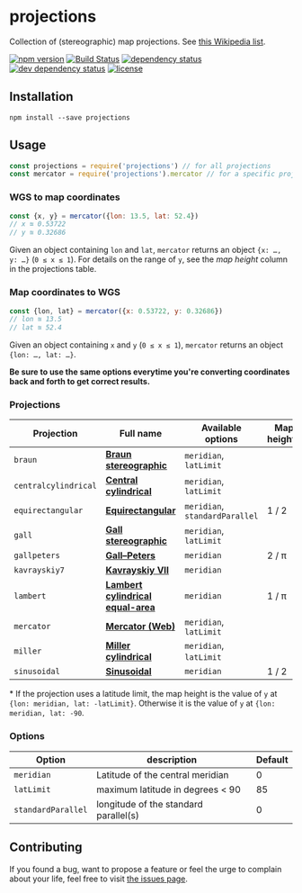 # projections

Collection of (stereographic) map projections. See [this Wikipedia list](https://en.wikipedia.org/wiki/List_of_map_projections).

[![npm version](https://img.shields.io/npm/v/projections.svg)](https://www.npmjs.com/package/projections)
[![Build Status](https://travis-ci.org/juliuste/projections.svg?branch=master)](https://travis-ci.org/juliuste/projections)
[![dependency status](https://img.shields.io/david/juliuste/projections.svg)](https://david-dm.org/juliuste/projections)
[![dev dependency status](https://img.shields.io/david/dev/juliuste/projections.svg)](https://david-dm.org/juliuste/projections#info=devDependencies)
[![license](https://img.shields.io/github/license/juliuste/projections.svg?style=flat)](LICENSE)

## Installation

```shell
npm install --save projections
```

## Usage

```js
const projections = require('projections') // for all projections
const mercator = require('projections').mercator // for a specific projection
```

### WGS to map coordinates

```js
const {x, y} = mercator({lon: 13.5, lat: 52.4})
// x ≊ 0.53722
// y ≊ 0.32686
```

Given an object containing `lon` and `lat`, `mercator` returns an object `{x: …, y: …}` (`0 ≤ x ≤ 1`). For details on the range of `y`, see the *map height* column in the projections table.

### Map coordinates to WGS

```js
const {lon, lat} = mercator({x: 0.53722, y: 0.32686})
// lon ≊ 13.5
// lat ≊ 52.4
```
Given an object containing `x` and `y` (`0 ≤ x ≤ 1`), `mercator` returns an object `{lon: …, lat: …}`.

**Be sure to use the same options everytime you're converting coordinates back and forth to get correct results.**

### Projections

Projection | Full name | Available options | Map height\*
---------- | --------- | ----------------- | -----------
`braun` | **[Braun stereographic](https://en.wikipedia.org/wiki/Gall_stereographic_projection#Braun_stereographic_projection)** | `meridian`, `latLimit`
`centralcylindrical` | **[Central cylindrical](https://en.wikipedia.org/wiki/Central_cylindrical_projection)** | `meridian`, `latLimit`
`equirectangular` | **[Equirectangular](https://en.wikipedia.org/wiki/Equirectangular_projection)** | `meridian`, `standardParallel` | 1 / 2
`gall` | **[Gall stereographic](https://en.wikipedia.org/wiki/Gall_stereographic_projection)** | `meridian`, `latLimit` |
`gallpeters` | **[Gall–Peters](https://en.wikipedia.org/wiki/Gall%E2%80%93Peters_projection)** | `meridian` | 2 / π
`kavrayskiy7` | **[Kavrayskiy VII](https://en.wikipedia.org/wiki/Kavrayskiy_VII_projection)** | `meridian` |
`lambert` | **[Lambert cylindrical equal-area](https://en.wikipedia.org/wiki/Lambert_cylindrical_equal-area_projection)** | `meridian` | 1 / π
`mercator` | **[Mercator (Web)](http://mathworld.wolfram.com/MercatorProjection.html)** | `meridian`, `latLimit` |
`miller` | **[Miller cylindrical](https://en.wikipedia.org/wiki/Miller_cylindrical_projection)** | `meridian`, `latLimit` |
`sinusoidal` | **[Sinusoidal](https://en.wikipedia.org/wiki/Sinusoidal_projection)** | `meridian` | 1 / 2

\* If the projection uses a latitude limit, the map height is the value of `y` at `{lon: meridian, lat: -latLimit}`. Otherwise it is the value of `y` at `{lon: meridian, lat: -90`.

### Options

Option | description | Default
------ | ----------- | -------
`meridian` | Latitude of the central meridian | 0
`latLimit` | maximum latitude in degrees < 90 | 85
`standardParallel` | longitude of the standard parallel(s) | 0

## Contributing

If you found a bug, want to propose a feature or feel the urge to complain about your life, feel free to visit [the issues page](https://github.com/juliuste/projections/issues).
